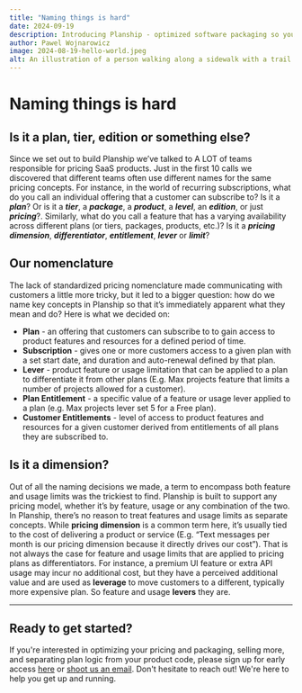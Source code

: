 ```yaml
---
title: "Naming things is hard"
date: 2024-09-19
description: Introducing Planship - optimized software packaging so you can sell more subscriptions, faster.
author: Pawel Wojnarowicz
image: 2024-08-19-hello-world.jpeg
alt: An illustration of a person walking along a sidewalk with a trail of coins behind them
---
```


# Naming things is hard
<ArticleHeader />

## Is it a plan, tier, edition or something else?

Since we set out to build Planship we’ve talked to A LOT of teams responsible for pricing SaaS products. Just in the first  10 calls we discovered that different teams often use different names for the same pricing concepts. For instance, in the world of recurring subscriptions, what do you call an individual offering that a customer can subscribe to? Is it a ***plan***? Or is it a ***tier***, a ***package***, a ***product***, a ***level***, an ***edition***, or just ***pricing***?. Similarly, what do you call a feature that has a varying availability across different plans (or tiers, packages, products, etc.)? Is it a ***pricing dimension***, ***differentiator***, ***entitlement***, ***lever*** or ***limit***?

## Our nomenclature
The lack of standardized pricing nomenclature made communicating with customers a little more tricky, but it led to a bigger question: how do we name key concepts in Planship so that it’s immediately apparent what they mean and do? Here is what we decided on:
 - **Plan** - an offering that customers can subscribe to to gain access to product features and resources for a defined period of time.
 - **Subscription** - gives one or more customers access to a given plan with a set start date, and duration and auto-renewal defined by that plan.
 - **Lever** - product feature or usage limitation that can be applied to a plan to differentiate it from other plans (E.g. Max projects feature that limits a number of projects allowed for a customer).
 - **Plan Entitlement** - a specific value of a feature or usage lever applied to a plan (e.g. Max projects lever set 5 for a Free plan).
 - **Customer Entitlements** - level of access to product features and resources for a given customer derived from entitlements of all plans they are subscribed to.

## Is it a dimension?
Out of all the naming decisions we made, a term to encompass both feature and usage limits was the trickiest to find. Planship is built to support any pricing model, whether it’s by feature, usage or any combination of the two. In Planship, there’s no reason to treat features and usage limits as separate concepts. While **pricing dimension** is a common term here, it’s usually tied to the cost of delivering a product or service (E.g. “Text messages per month is our pricing dimension because it directly drives our cost”). That is not always the case for feature and usage limits that are applied to pricing plans as differentiators. For instance, a premium UI feature or extra API usage may incur no additional cost, but they have a perceived additional value and are used as **leverage** to move customers to a different, typically more expensive plan. So feature and usage **levers** they are.

<hr class="gradient rounded !mt-8" />

## Ready to get started?
If you're interested in optimizing your pricing and packaging, selling more, and separating plan logic from your product code, please sign up for early access [here](https://planship.io) or [shoot us an email](mailto:connect@planship.io). Don't hesitate to reach out! We're here to help you get up and running.
